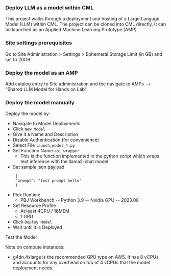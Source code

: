 ### Deploy LLM as a model within CML
This project walks through a deployment and hosting of a Large Languge Model (LLM) within CML. The project can be cloned into CML directly,  It can be launched as an Applied Machine Learning Prototype (AMP)

### Site settings prerequisites
Go to Site Administration > Settings > Ephemeral Storage Limit (in GB) and set to 20GB

### Deploy the model as an AMP
Add catalog entry to Site administration and the navigate to AMPs --> "Shared LLM Model for Hands on Lab"

### Deploy the model manually
Deploy the model by:
- Navigate to  Model Deployments
- Click `New Model`
- Give it a Name and Description
- Disable Authentication (for convenience)
- Select File `launch_model_*.py`
- Set Function Name `api_wrapper`
  - This is the function implemented in the python script which wraps text inference with the llama2-chat model
- Set sample json payload
   ```
    {
    "prompt": "test prompt hello"
    }
   ```
- Pick Runtime
  - PBJ Workbench -- Python 3.9 -- Nvidia GPU -- 2023.08
- Set Resource Profile
  - At least 4CPU / 16MEM
  - 1 GPU
- Click `Deploy Model`
- Wait until it is Deployed

Test the Model

Note on compute instances:
- g4dn.4xlarge is the recommended GPU type on AWS. It has 8 vCPUs and accounts for any overhead on top of 4 vCPUs that the model deployment needs.
